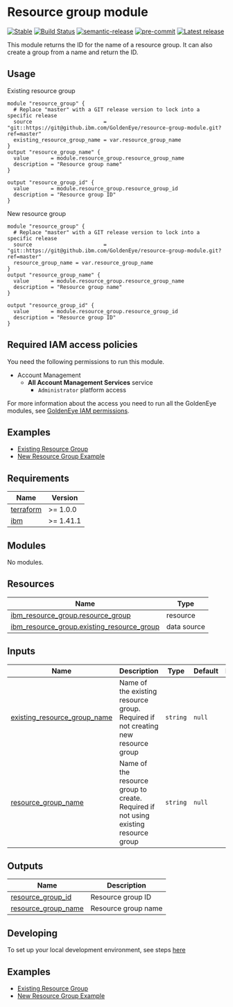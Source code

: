 <!-- Update the title to match the module name -->
# Resource group module

<!-- BADGE UPDATES:
1. Update first badge below to the current status of the module. See options at
    https://github.ibm.com/GoldenEye/documentation/blob/master/status.md
2. Update the build status badge to point to the travis pipeline for the module
    TIP: Simply replace the string "module-template" in the 2 places in the Build Status section below
-->
[![Stable](https://img.shields.io/badge/Status-Stable%20(Adopted)-yellowgreen?style=plastic)](https://github.ibm.com/GoldenEye/documentation/blob/master/status.md) [![Build Status](https://travis.ibm.com/GoldenEye/resource-group-module.svg?token=3Ry6sEDNvWajQPuZHgTZ&branch=master)](https://travis.ibm.com/GoldenEye/resource-group-module) [![semantic-release](https://img.shields.io/badge/%20%20%F0%9F%93%A6%F0%9F%9A%80-semantic--release-e10079.svg)](https://github.com/semantic-release/semantic-release) [![pre-commit](https://img.shields.io/badge/pre--commit-enabled-brightgreen?logo=pre-commit&logoColor=white)](https://github.com/pre-commit/pre-commit) [![Latest release](https://shields-server.m03l6u0cqkx.eu-de.codeengine.appdomain.cloud/github/v/release/GoldenEye/resource-group-module?logo=GitHub)](https://github.ibm.com/GoldenEye/resource-group-module/releases/latest)

This module returns the ID for the name of a resource group. It can also create a group from a name and return the ID.

## Usage
<!-- Add sample usage of the module itself in the code block below -->
Existing resource group
```hcl
module "resource_group" {
  # Replace "master" with a GIT release version to lock into a specific release
  source                       = "git::https://git@github.ibm.com/GoldenEye/resource-group-module.git?ref=master"
  existing_resource_group_name = var.resource_group_name
}
output "resource_group_name" {
  value       = module.resource_group.resource_group_name
  description = "Resource group name"
}

output "resource_group_id" {
  value       = module.resource_group.resource_group_id
  description = "Resource group ID"
}

```

New resource group
```hcl
module "resource_group" {
  # Replace "master" with a GIT release version to lock into a specific release
  source                       = "git::https://git@github.ibm.com/GoldenEye/resource-group-module.git?ref=master"
  resource_group_name = var.resource_group_name
}
output "resource_group_name" {
  value       = module.resource_group.resource_group_name
  description = "Resource group name"
}

output "resource_group_id" {
  value       = module.resource_group.resource_group_id
  description = "Resource group ID"
}

```

## Required IAM access policies
You need the following permissions to run this module.

- Account Management
  - **All Account Management Services** service
      - `Administrator` platform access

For more information about the access you need to run all the GoldenEye modules, see [GoldenEye IAM permissions](https://github.ibm.com/GoldenEye/documentation/blob/master/goldeneye-iam-permissions.md).

<!-- BEGIN EXAMPLES HOOK -->
## Examples

- [ Existing Resource Group](examples/existing-resource-group)
- [ New Resource Group Example](examples/new-resource-group)
<!-- END EXAMPLES HOOK -->

<!-- BEGINNING OF PRE-COMMIT-TERRAFORM DOCS HOOK -->
## Requirements

| Name | Version |
|------|---------|
| <a name="requirement_terraform"></a> [terraform](#requirement\_terraform) | >= 1.0.0 |
| <a name="requirement_ibm"></a> [ibm](#requirement\_ibm) | >= 1.41.1 |

## Modules

No modules.

## Resources

| Name | Type |
|------|------|
| [ibm_resource_group.resource_group](https://registry.terraform.io/providers/IBM-Cloud/ibm/latest/docs/resources/resource_group) | resource |
| [ibm_resource_group.existing_resource_group](https://registry.terraform.io/providers/IBM-Cloud/ibm/latest/docs/data-sources/resource_group) | data source |

## Inputs

| Name | Description | Type | Default | Required |
|------|-------------|------|---------|:--------:|
| <a name="input_existing_resource_group_name"></a> [existing\_resource\_group\_name](#input\_existing\_resource\_group\_name) | Name of the existing resource group.  Required if not creating new resource group | `string` | `null` | no |
| <a name="input_resource_group_name"></a> [resource\_group\_name](#input\_resource\_group\_name) | Name of the resource group to create. Required if not using existing resource group | `string` | `null` | no |

## Outputs

| Name | Description |
|------|-------------|
| <a name="output_resource_group_id"></a> [resource\_group\_id](#output\_resource\_group\_id) | Resource group ID |
| <a name="output_resource_group_name"></a> [resource\_group\_name](#output\_resource\_group\_name) | Resource group name |
<!-- END OF PRE-COMMIT-TERRAFORM DOCS HOOK -->

## Developing

To set up your local development environment, see steps [here](https://github.ibm.com/GoldenEye/documentation/blob/master/local-dev-setup.md)

<!-- BEGIN EXAMPLES HOOK -->
## Examples

- [ Existing Resource Group](examples/existing-resource-group)
- [ New Resource Group Example](examples/new-resource-group)
<!-- END EXAMPLES HOOK -->
